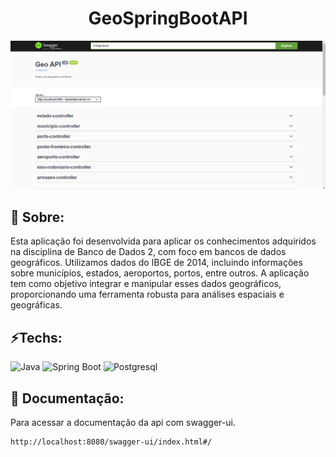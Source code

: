 <h1 align="center">GeoSpringBootAPI</h2>

<p align="center">
  <img src="./assets/img01.png" alt="doc-api-geo-spring" width="600px"/>
</p>

## 📌 Sobre:
Esta aplicação foi desenvolvida para aplicar os conhecimentos adquiridos na disciplina de Banco de Dados 2, com foco em bancos de dados geográficos. Utilizamos dados do IBGE de 2014, incluindo informações sobre municípios, estados, aeroportos, portos, entre outros. A aplicação tem como objetivo integrar e manipular esses dados geográficos, proporcionando uma ferramenta robusta para análises espaciais e geográficas.

## ⚡Techs:
![Java](https://img.shields.io/badge/Java-ED8B00?style=for-the-badge&logo=openjdk&logoColor=white)
![Spring Boot](https://img.shields.io/badge/Spring-6DB33F?style=for-the-badge&logo=spring&logoColor=white)
![Postgresql](https://img.shields.io/badge/PostgreSQL-316192?style=for-the-badge&logo=postgresql&logoColor=white)

## 📖 Documentação:
Para acessar a documentação da api com swagger-ui.
```
http://localhost:8080/swagger-ui/index.html#/
```
